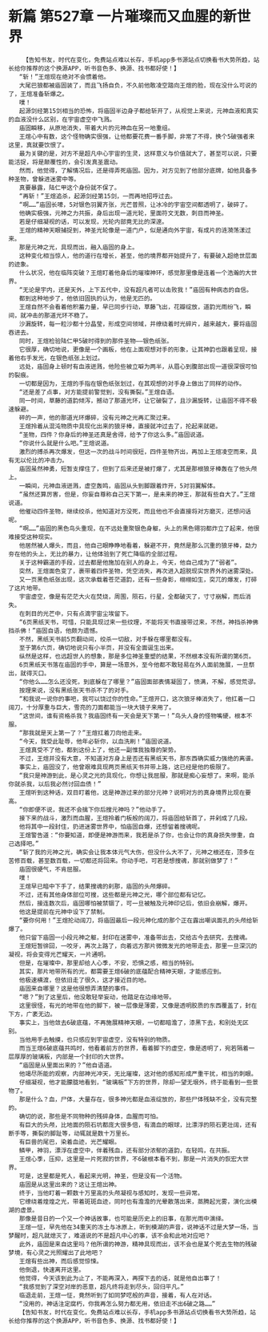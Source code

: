 # 新篇 第527章 一片璀璨而又血腥的新世界
        【告知书友，时代在变化，免费站点难以长存，手机app多书源站点切换看书大势所趋，站长给你推荐的这个换源APP，听书音色多、换源、找书都好使！】
       “斩！”王煊现在绝对不会惯着他。
       大尾巴狼都被庙固装了，而且飞扬自负，不久前他敢凌空踏向王煊的脸，现在没什么可说的了，王煊准备斩爆之。
       噗！
       起源剑经第15剑相当的恐怖，将庙固半边身子都给斩开了，从视觉上来说，元神血液和真实的血液没什么区别，在宇宙虚空中飞溅。
       庙固瞬移，从原地消失，带着大片的元神血在另一地重组。
       王煊心中有数，这个怪物确实很强，让他都要花费一番手脚，非常了不得，换个5破强者来这里，真就要饮恨了。
       最为关键的是，对方不是超凡中心宇宙的生灵，这样意义与价值就大了，甚至可以说，只要能活捉，将是颠覆性的，会引发真圣震动。
       然而，他觉得，了解情况后，还是得弄死庙固。因为，对方见到了他部分底牌，如他具备多种圣物，曾躲进迷雾中等。
       真要暴露，陆仁甲这个身份就不保了。
       “再斩！”王煊追杀，起源剑经第15剑，一而再地招呼过去。
       “啊……”庙固长嚎，5对银色羽翼齐张，光芒普照，让冰冷的宇宙空间都透明了，破碎了。
       他确实极强，元神之力共振，身后出现一道光轮，里面符文无数，刺目而神圣。
       若是仔细凝视的话，可以发现，光轮内部竟无比的深邃。
       王煊的精神天眼捕捉到，神圣光轮像是一道门户，似是通向外宇宙，有成片的涟漪荡漾过来。
       那是元神之光，具现而出，融入庙固的身上。
       这种变化相当惊人，他的道行在增长，甚至，他的境界都开始提升了，有要破入超绝世层面的迹象。
       什么状况，他在临阵突破？王煊盯着他身后的璀璨神环，感觉那里像是连着一个浩瀚的大世界。
       “无论是宇内，还是天外，上下五代中，没有超凡者可以击败我！”庙固有种病态的自信。
       都到这种地步了，他依旧固执的认为，他是无匹的。
       王煊自然不会看着他积蓄力量，早已同步行动，草藤飞出，花瓣绽放，道韵光雨纷飞，瞬间，就冲击的那道光环不稳了。
       沙漏旋转，每一粒沙都十分晶莹，形成空间领域，并缭绕着时光碎片，越来越大，要将庙固吞进去。
       同时，王煊检验陆仁甲5破时得到的那件圣物——银色纸张。
       它很厚，确切地说，更像是一个画板，他在上面观想对手的形象，让其神韵也跟着呈现，接着他右手发光，在银色纸张上划过。
       远处，庙固身上顿时有血液迸溅，他险些被立噼为两半，从眉心到腹部出现一道很深很可怕的裂痕。
       一切都是因为，王煊的手指在银色纸张划过，在其观想的对手身上做出了同样的动作。
       “还是差了点事，对方能提前警觉到，没有撕裂。”王煊自语。
       同一时间，草藤的道韵倾泻，撼动了那道光环，让它破裂了，且沙漏旋转，让庙固不得不极速躲避。
       砰的一声，他的那道光环爆碎，没有元神之光再汇聚过来。
       王煊拎着从混沌物质中具现化出来的狼牙棒，直接就冲过去了，抡起来就砸。
       “圣物，四件？你身后的神圣还真是舍得，给予了你这么多。”庙固说道。
       “你说什么就是什么吧。”王煊说道。
       激烈的搏杀再次爆发，但这一次的战斗时间很短，四件圣物齐出，再加上王煊凌空而来，具有无以伦比的冲击力。
       庙固虽然神勇，短暂支撑住了，但到了后来还是被打爆了，尤其是那根狼牙棒轰在了他头颅上。
       一瞬间，元神血液迸溅，虚空轰鸣，庙固从头到脚跟着炸开，5对羽翼解体。
       “虽然还算厉害，但是，你妄自尊称自己天下第一，是未来的神王，那就有些自大了。”王煊说道。
       他催动四件圣物，继续绞杀，他知道对方没死，而且他也不会直接将对方磨灭，还想问话呢。
       “啊……”庙固的黑色鸟头重现，在不远处重聚银色身躯，头上的黑色翎羽都炸立了起来，他很难接受这种现实。
       他居然被人爆头，而且，他自己眼睁睁地看着，躲避不开，竟然是那么沉重的狼牙棒，勐力夯在他的头上，无比的暴力，让他体验到了死亡降临的全部过程。
       关于这种霸道的手段，过去都是他施加在别人的身上，今天，他自己成为了“弱者”。
       突然，王煊面色变了，裹带着四件圣物，凭空消失，再次进入超脱现实世界外的迷雾深处。
       又一页黑色纸张出现，这次承载着苍茫道韵，还有一些身影，栩栩如生，突兀的爆发，打碎了这片地带。
       宇宙虚空，像是有茫茫大火在焚烧，周围，陨石，行星，全都破灭了，寸寸崩解，而后消失。
       在刺目的光芒中，只有点滴宇宙尘埃留下。
       “6页黑纸天书，可惜，只能具现过来一些纹理，不能将天书直接带过来，不然，神挡杀神佛挡杀佛！”庙固自语，他颇为遗憾。
       不然，黑纸天书前5页翻动间，绞杀一切敌，对手躲在哪里都没有。
       至于第6六页，确切地说只有小半页，并没有全面诞生出来。
       纵然是这样，也远超世人的想象，那是多位神圣重塑的结果，不然根本没有所谓的第6页。
       6页黑纸天书落在庙固的手中，算是一场意外，至今他都不敢轻易在外人面前施展，一旦祭出，就得灭口。
       “你他么……怎么还没死，到底躲在了哪里？”庙固面部表情凝固了，愤满，不解，感觉荒谬。
       按理来说，没有黑纸张天书杀不了的对手。
       “和我说一说你的事吧，我可以饶过你的性命。”王煊开口，这次狼牙棒消失了，他扛着一口阔刀，十分厚重与巨大，雪亮的刀面都能当一块大镜子来用了。
       “这世间，谁有资格杀我？我庙固终有一天会是天下第一！”鸟头人身的怪物嘴硬，根本不服。
       “那我就是天上第一了？”王煊扛着刀向他走来。
       “今天，我受此耻辱，他年必斩你，以血洗刷！”庙固说道。
       王煊真受不了他，都到这份上了，他还一副惟我独尊的架势。
       不过，王煊并没有大意，不知道对方身上是否还有黑纸天书，那东西确实威力强绝的离谱。
       事实上，庙固没了，他曾艰难具现两页黑纸天书并带上路，这已经是他的极限了。
       “我只是神游到此，是心灵之光的具现化，你想让我屈服，那就是痴心妄想了。来啊，能杀你就杀我，以后我必然讨回血债！”
       王煊听到这种话，双目盯着他，这是神游过来的部分元神？说明对方的真身境界比现在要高。
       “你即便不说，我还不会擒下你后搜元神吗？”他动手了。
       接下来的战斗，激烈而血腥，王煊拎着门板般的阔刀，将庙固给斩首了，并剁成了几段。
       他将其中一段封住，扔进迷雾世界中，怕庙固自爆，还想留着搜魂呢。
       王煊警告道：“你要知道，即便是神游而来，我若是杀了你，也会让你的真身损失惨重，自己选择吧。”
       “斩了我的元神之光，确实会让我本体元气大伤，但没什么大不了，元神之根还在，顶多在苦修百载，甚至数百载，一切都还将回来。你动手吧，可若是想搜魂，那就别做梦了！”
       庙固很硬气，不肯屈服。
       噗！
       王煊早已暗中下手了，结果搜魂的刹那，庙固的头颅爆碎。
       不过，还有其他身体部位可搜，这些都是元神之光，哪个部位都有记忆。
       然后，接连数次后，庙固哪怕被禁锢了，可一旦被触及元神印记后，依旧会崩解，爆开。
       他这是提前在元神中设下了禁制。
       “要你何用！”王煊抡动阔刀，将庙固最后一段元神化成的那个正在露出嘲讽面孔的头颅给斩爆了。
       他只留下庙固一小段元神之躯，封印在迷雾中，准备带出去，交给古今去研究，去搜魂。
       王煊短暂徘回，一咬牙，再次上路了，向着远方那片微微发光的地带走去，那里一旦深沉的凝视，将会变得光芒耀天，一片通明。
       但是，在璀璨中，那里却给人心季，不安，恐惧之感，相当的特别。
       其实，那片地带所有的光，都需要王煊6破的底蕴配合精神天眼，才能感应到。
       他极速横渡，但依旧走了很久，这才接近目的地。
       庙固来自哪里？这是他很想弄清楚的事件。
       “嗯？”到了这里后，他没敢轻举妄动，他踏足在边缘地带。
       这里很怪，有光的地带在他的脚下，被一层像是薄雾，又像是透明胶质的东西覆盖了，封在下方，广袤无边。
       事实上，当他敛去6破底蕴，不再施展精神天眼，一切都暗澹了，漆黑下去，和别处无区别。
       当他用手去触摸，也只感应到宇宙虚空，没有特别的物质。
       而当王煊6破底蕴共鸣时，他看着前方的世界，看着脚下的虚空，像是透明了，宛若隔着一层厚厚的玻璃板，内部是一个封印的大世界。
       “庙固是从里面出来的？”他自语道。
       他竭尽所能的观察，内部神光冲天，无比璀璨，这对他的感知形成严重干扰，相当的刺眼。
       仔细凝视，他才能朦胧地看到，“玻璃板”下方的世界，除却一望无垠外，终于能看到一些景物了。
       那是什么？血，尸体，大量存在，很多神光都是血液绽放的，那些尸体残缺不全，没有完整的。
       确切的说，那些是不同物种的残碎身体，血腥而可怕。
       有巨大的头颅，比地面的陨石坑都庞大很多倍，有滴血的眼球，比漂浮的陨石更壮阔，还有断手等，撕裂的脚趾等，动辄就是数十万里长。
       有巨兽的尾巴，染着血迹，光芒耀眼。
       鳞甲，神羽，漂浮在虚空中，伴着残血，还有部分浓郁的道韵，在轻鸣，在共振。
       王煊心季，压抑，这里是一片死寂的世界，不6破根本看不到，那是一片消失的恢宏大世界。
       可是，这里都是死人，看起来光明，神圣，但是没有一个活物。
       庙固是从这里出来的？这让王煊出神。
       终于，当他盯着一颗数十万里高的头颅凝视与感知时，发现一些异常。
       它缭绕着煌煌之光，带着斑斑血迹，同时也有澹澹的光晕散落出来，蒸腾起光雾，演化出模湖的虚景。
       那像是昔日的一个又一个神话故事，也可能是历史上的旧事，在那光雨中演绎。
       王煊一怔，早先他在34重天的冻土与冰原上，听到模湖的声音，说神话不过是大梦一场，当梦醒时，超凡就熄灭了，难道说的不是超凡中心的事，该不会和此地对应吧？
       此外，庙固是来自这里吗？他所谓的神游，精神具现而出，该不会也是某个死去生物的残破梦境，有心灵之光照耀出了此地吧？
       王煊有些出神，而后感觉惊悚。
       他倒退，快速离开这里。
       他觉得，今天该到此为止了，不能再深入，再探下去的话，就是他自出事了！
       “我感觉到了深空对岸的恶意，超凡终将走到尽头，回归平凡。”
       临退走前，王煊一怔，竟然听到了如同梦呓般的声音，接着，有人在对话。
       “没用的，神话注定腐朽，你我再怎么努力都无用，依旧走不出6破之路……”
       【告知书友，时代在变化，免费站点难以长存，手机app多书源站点切换看书大势所趋，站长给你推荐的这个换源APP，听书音色多、换源、找书都好使！】